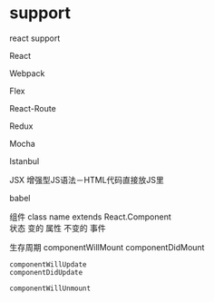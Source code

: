 # support
react support

React 

Webpack

Flex

React-Route

Redux

Mocha

Istanbul



JSX 增强型JS语法－HTML代码直接放JS里

babel

组件 class name extends React.Component	
状态 变的
属性 不变的
事件


生存周期
	componentWillMount
	componentDidMount

	componentWillUpdate
	componentDidUpdate

	componentWillUnmount







